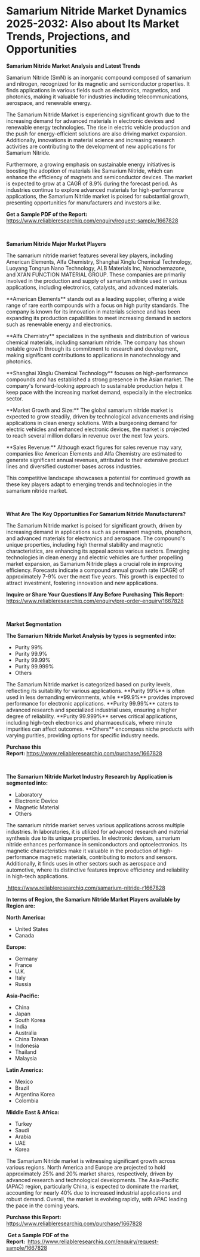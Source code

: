 <p><h1>Samarium Nitride Market Dynamics 2025-2032: Also about Its Market Trends, Projections, and Opportunities</h1></p><p><strong>Samarium Nitride Market Analysis and Latest Trends</strong></p>
<p><p>Samarium Nitride (SmN) is an inorganic compound composed of samarium and nitrogen, recognized for its magnetic and semiconductor properties. It finds applications in various fields such as electronics, magnetics, and photonics, making it valuable for industries including telecommunications, aerospace, and renewable energy.</p><p>The Samarium Nitride Market is experiencing significant growth due to the increasing demand for advanced materials in electronic devices and renewable energy technologies. The rise in electric vehicle production and the push for energy-efficient solutions are also driving market expansion. Additionally, innovations in material science and increasing research activities are contributing to the development of new applications for Samarium Nitride.</p><p>Furthermore, a growing emphasis on sustainable energy initiatives is boosting the adoption of materials like Samarium Nitride, which can enhance the efficiency of magnets and semiconductor devices. The market is expected to grow at a CAGR of 8.9% during the forecast period. As industries continue to explore advanced materials for high-performance applications, the Samarium Nitride market is poised for substantial growth, presenting opportunities for manufacturers and investors alike.</p></p>
<p><strong>Get a Sample PDF of the Report:&nbsp;</strong> <a href="https://www.reliableresearchiq.com/enquiry/request-sample/1667828?utm_campaign=3511&utm_medium=2&utm_source=Github&utm_content=ia&utm_term=18042025&utm_id=samarium-nitride">https://www.reliableresearchiq.com/enquiry/request-sample/1667828</a></p>
<p>&nbsp;</p>
<p><strong>Samarium Nitride Major Market Players</strong></p>
<p><p>The samarium nitride market features several key players, including American Elements, Alfa Chemistry, Shanghai Xinglu Chemical Technology, Luoyang Tongrun Nano Technology, ALB Materials Inc, Nanochemazone, and XI'AN FUNCTION MATERIAL GROUP. These companies are primarily involved in the production and supply of samarium nitride used in various applications, including electronics, catalysts, and advanced materials.</p><p>**American Elements** stands out as a leading supplier, offering a wide range of rare earth compounds with a focus on high purity standards. The company is known for its innovation in materials science and has been expanding its production capabilities to meet increasing demand in sectors such as renewable energy and electronics. </p><p>**Alfa Chemistry** specializes in the synthesis and distribution of various chemical materials, including samarium nitride. The company has shown notable growth through its commitment to research and development, making significant contributions to applications in nanotechnology and photonics.</p><p>**Shanghai Xinglu Chemical Technology** focuses on high-performance compounds and has established a strong presence in the Asian market. The company's forward-looking approach to sustainable production helps it keep pace with the increasing market demand, especially in the electronics sector.</p><p>**Market Growth and Size:** The global samarium nitride market is expected to grow steadily, driven by technological advancements and rising applications in clean energy solutions. With a burgeoning demand for electric vehicles and enhanced electronic devices, the market is projected to reach several million dollars in revenue over the next few years. </p><p>**Sales Revenue:** Although exact figures for sales revenue may vary, companies like American Elements and Alfa Chemistry are estimated to generate significant annual revenues, attributed to their extensive product lines and diversified customer bases across industries. </p><p>This competitive landscape showcases a potential for continued growth as these key players adapt to emerging trends and technologies in the samarium nitride market.</p></p>
<p>&nbsp;</p>
<p><strong>What Are The Key Opportunities For Samarium Nitride Manufacturers?</strong></p>
<p><p>The Samarium Nitride market is poised for significant growth, driven by increasing demand in applications such as permanent magnets, phosphors, and advanced materials for electronics and aerospace. The compound's unique properties, including high thermal stability and magnetic characteristics, are enhancing its appeal across various sectors. Emerging technologies in clean energy and electric vehicles are further propelling market expansion, as Samarium Nitride plays a crucial role in improving efficiency. Forecasts indicate a compound annual growth rate (CAGR) of approximately 7-9% over the next five years. This growth is expected to attract investment, fostering innovation and new applications.</p></p>
<p><strong>Inquire or Share Your Questions If Any Before Purchasing This Report:</strong> <a href="https://www.reliableresearchiq.com/enquiry/pre-order-enquiry/1667828?utm_campaign=3511&utm_medium=2&utm_source=Github&utm_content=ia&utm_term=18042025&utm_id=samarium-nitride">https://www.reliableresearchiq.com/enquiry/pre-order-enquiry/1667828</a></p>
<p>&nbsp;</p>
<p><strong>Market Segmentation</strong></p>
<p><strong>The Samarium Nitride Market Analysis by types is segmented into:</strong></p>
<p><ul><li>Purity 99%</li><li>Purity 99.9%</li><li>Purity 99.99%</li><li>Purity 99.999%</li><li>Others</li></ul></p>
<p><p>The Samarium Nitride market is categorized based on purity levels, reflecting its suitability for various applications. **Purity 99%** is often used in less demanding environments, while **99.9%** provides improved performance for electronic applications. **Purity 99.99%** caters to advanced research and specialized industrial uses, ensuring a higher degree of reliability. **Purity 99.999%** serves critical applications, including high-tech electronics and pharmaceuticals, where minute impurities can affect outcomes. **Others** encompass niche products with varying purities, providing options for specific industry needs.</p></p>
<p><strong>Purchase this Report:&nbsp;</strong><a href="https://www.reliableresearchiq.com/purchase/1667828?utm_campaign=3511&utm_medium=2&utm_source=Github&utm_content=ia&utm_term=18042025&utm_id=samarium-nitride">https://www.reliableresearchiq.com/purchase/1667828</a></p>
<p>&nbsp;</p>
<p><strong>The Samarium Nitride Market Industry Research by Application is segmented into:</strong></p>
<p><ul><li>Laboratory</li><li>Electronic Device</li><li>Magnetic Material</li><li>Others</li></ul></p>
<p><p>The samarium nitride market serves various applications across multiple industries. In laboratories, it is utilized for advanced research and material synthesis due to its unique properties. In electronic devices, samarium nitride enhances performance in semiconductors and optoelectronics. Its magnetic characteristics make it valuable in the production of high-performance magnetic materials, contributing to motors and sensors. Additionally, it finds uses in other sectors such as aerospace and automotive, where its distinctive features improve efficiency and reliability in high-tech applications.</p></p>
<p><a href="https://www.reliableresearchiq.com/samarium-nitride-r1667828?utm_campaign=3511&utm_medium=2&utm_source=Github&utm_content=ia&utm_term=18042025&utm_id=samarium-nitride">&nbsp;https://www.reliableresearchiq.com/samarium-nitride-r1667828</a></p>
<p><strong>In terms of Region, the Samarium Nitride Market Players available by Region are:</strong></p>
<p>
    <p> <strong> North America: </strong>
        <ul>
            <li>United States</li>
            <li>Canada</li>
        </ul>
        </p> 
    <p> <strong> Europe: </strong>
        <ul>
            <li>Germany</li>
            <li>France</li>
            <li>U.K.</li>
            <li>Italy</li>
            <li>Russia</li>
        </ul>
        </p> 
    <p> <strong> Asia-Pacific: </strong>
        <ul>
            <li>China</li>
            <li>Japan</li>
            <li>South Korea</li>
            <li>India</li>
            <li>Australia</li>
            <li>China Taiwan</li>
            <li>Indonesia</li>
            <li>Thailand</li>
            <li>Malaysia</li>
        </ul>
        </p> 
    <p> <strong> Latin America: </strong>
        <ul>
            <li>Mexico</li>
            <li>Brazil</li>
            <li>Argentina Korea</li>
            <li>Colombia</li>
        </ul>
        </p> 
    <p> <strong> Middle East & Africa: </strong>
        <ul>
            <li>Turkey</li>
            <li>Saudi</li>
            <li>Arabia</li>
            <li>UAE</li>
            <li>Korea</li>
        </ul>
    </p>
    </p>
<p><p>The Samarium Nitride market is witnessing significant growth across various regions. North America and Europe are projected to hold approximately 25% and 20% market shares, respectively, driven by advanced research and technological developments. The Asia-Pacific (APAC) region, particularly China, is expected to dominate the market, accounting for nearly 40% due to increased industrial applications and robust demand. Overall, the market is evolving rapidly, with APAC leading the pace in the coming years.</p></p>
<p><strong>Purchase this Report: </strong><a href="https://www.reliableresearchiq.com/purchase/1667828?utm_campaign=3511&utm_medium=2&utm_source=Github&utm_content=ia&utm_term=18042025&utm_id=samarium-nitride">https://www.reliableresearchiq.com/purchase/1667828</a></p>
<p>&nbsp;<strong>Get a Sample PDF of the Report:&nbsp;&nbsp;</strong><a href="https://www.reliableresearchiq.com/enquiry/request-sample/1667828?utm_campaign=3511&utm_medium=2&utm_source=Github&utm_content=ia&utm_term=18042025&utm_id=samarium-nitride">https://www.reliableresearchiq.com/enquiry/request-sample/1667828</a></p>
<p><strong></strong></p>
<p><p></p><p></p><p></p></p>